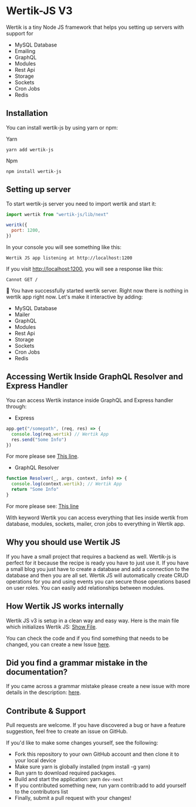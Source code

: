 # Wertik-JS V3

Wertik is a tiny Node JS framework that helps you setting up servers with support for

- MySQL Database
- Emailing
- GraphQL
- Modules
- Rest Api
- Storage
- Sockets
- Cron Jobs
- Redis

## Installation

You can install wertik-js by using yarn or npm:

Yarn

```
yarn add wertik-js
```

Npm

```
npm install wertik-js
```

## Setting up server

To start wertik-js server you need to import wertik and start it:

```js
import wertik from "wertik-js/lib/next"

weritk({
  port: 1200,
})
```

In your console you will see something like this:

```log
Wertik JS app listening at http://localhost:1200
```

If you visit [http://localhost:1200](http://localhost:1200), you will see a response like this:

```log
Cannot GET /
```

🚀 You have successfully started wertik server. Right now there is nothing in wertik app right now. Let's make it interactive by adding:

- MySQL Database
- Mailer
- GraphQL
- Modules
- Rest Api
- Storage
- Sockets
- Cron Jobs
- Redis

## Accessing Wertik Inside GraphQL Resolver and Express Handler

You can access Wertik instance inside GraphQL and Express handler through:

- Express

```javascript
app.get("/somepath", (req, res) => {
  console.log(req.wertik) // Wertik App
  res.send("Some Info")
})
```

For more please see [This line](https://github.com/Uconnect-Technologies/wertik-js/blob/master/src/next/index.ts#:~:text=req.wertik%20%3D%20wertikApp%3B).

- GraphQL Resolver

```javascript
function Resolver(_, args, context, info) => {
  console.log(context.wertik); // Wertik App
  return "Some Info"
}
```

For more please see: [This line](<https://github.com/Uconnect-Technologies/wertik-js/blob/master/src/next/graphql/index.ts#:~:text=context%3A%20async%20()%20%3D%3E%20%7B>)

With keyword Wertik you can access everything that lies inside wertik from database, modules, sockets, mailer, cron jobs to everything in Wertik app.

## Why you should use Wertik JS

If you have a small project that requires a backend as well. Wertik-js is perfect for it because the recipe is ready you have to just use it. If you have a small blog you just have to create a database and add a connection to the database and then you are all set. Wertik JS will automatically create CRUD operations for you and using events you can secure those operations based on user roles. You can easily add relationships between modules.

## How Wertik JS works internally

Wertik JS v3 is setup in a clean way and easy way. Here is the main file which initializes Wertik JS: [Show File](https://github.com/Uconnect-Technologies/wertik-js/blob/master/src/next/index.ts).

You can check the code and if you find something that needs to be changed, you can create a new Issue [here](https://github.com/Uconnect-Technologies/wertik-js/issues/new).

## Did you find a grammar mistake in the documentation?

If you came across a grammar mistake please create a new issue with more details in the description: [here](https://github.com/Uconnect-Technologies/wertik-js/issues/new?title=I%20have%20found%20a%20grammar%20mistake).

## Contribute & Support

Pull requests are welcome. If you have discovered a bug or have a feature suggestion, feel free to create an issue on GitHub.

If you'd like to make some changes yourself, see the following:

- Fork this repository to your own GitHub account and then clone it to your local device
- Make sure yarn is globally installed (npm install -g yarn)
- Run yarn to download required packages.
- Build and start the application: yarn `dev-next`
- If you contributed something new, run yarn contrib:add <your GitHub username> <contribution type> to add yourself to the contributors list
- Finally, submit a pull request with your changes!
